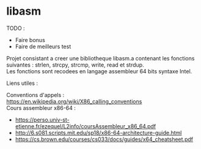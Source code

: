 # libasm

TODO :

- Faire bonus
- Faire de meilleurs test

Projet consistant a creer une bibliotheque libasm.a contenant les fonctions suivantes : strlen, strcpy, strcmp, write, read et strdup.  
Les fonctions sont recodees en langage assembleur 64 bits syntaxe Intel.

Liens utiles :  

Conventions d'appels : https://en.wikipedia.org/wiki/X86_calling_conventions  
Cours assembleur x86-64 : 
- https://perso.univ-st-etienne.fr/ezequel/L2info/coursAssembleur_x86_64.pdf  
- http://6.s081.scripts.mit.edu/sp18/x86-64-architecture-guide.html  
- https://cs.brown.edu/courses/cs033/docs/guides/x64_cheatsheet.pdf  
